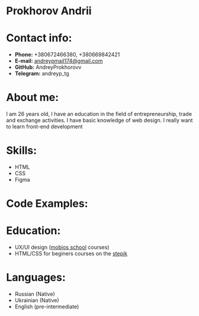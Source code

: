 # Prokhorov Andrii

# Contact info:

- **Phone:** +380672466380, +380669842421
- **E-mail:** andreypmail174@gmail.com
- **GitHub:** AndreyProkhorovv
- **Telegram:** andreyp_tg

# About me:

I am 26 years old, I have an education in the field of entrepreneurship, trade and exchange activities. I have basic knowledge of web design. I really want to learn front-end development

# Skills:

- HTML
- CSS
- Figma

# Code Examples:

# Education:

- UX/UI design ([mobios school](https://mobios.school) courses)
- HTML/CSS for beginers courses on the [stepik](https://stepik.org)

# Languages:

- Russian (Native)
- Ukrainian (Native)
- English (pre-intermediate)